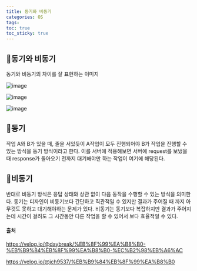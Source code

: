 ```yaml
---
title: 동기와 비동기
categories: OS
tags: 
toc: true
toc_sticky: true
---
```


## 📌동기와 비동기

동기와 비동기의 차이를 잘 표현하는 이미지

![image](https://user-images.githubusercontent.com/96677719/150949724-8fa45490-a17c-498d-93c8-d9d0d2f29c36.png)

![image](https://user-images.githubusercontent.com/96677719/150950152-bbea766b-8d8b-4b10-bf80-29abff8c5304.png)

![image](https://user-images.githubusercontent.com/96677719/150950490-e3df0293-b854-4a0d-9c32-c2274fb01b75.png)

## 📌동기
작업 A와 B가 있을 때, 줄을 서있듯이 A작업이 모두 진행되어야 B가 작업을 진행할 수 있는 방식을 동기 방식이라고 한다. 이를 서버에 적용해보면 서버에 request를 보냈을 때 response가 돌아오기 전까지 대기해야만 하는 작업이 여기에 해당된다.

## 📌비동기

 반대로 비동기 방식은 응답 상태와 상관 없이 다음 동작을 수행할 수 있는 방식을 의미한다. 동기는 디자인이 비동기보다 간단하고 직관적일 수 있지만 결과가 주어질 때 까지 아무것도 못하고 대기해야하는 문제가 있다. 비동기는 동기보다 복잡하지만 결과가 주어지는데 시간이 걸려도 그 시간동안 다른 작업을 할 수 있어서 보다 효율적일 수 있다.


#### 출처

https://velog.io/@daybreak/%EB%8F%99%EA%B8%B0-%EB%B9%84%EB%8F%99%EA%B8%B0-%EC%B2%98%EB%A6%AC

https://velog.io/@jch9537/%EB%B9%84%EB%8F%99%EA%B8%B0
